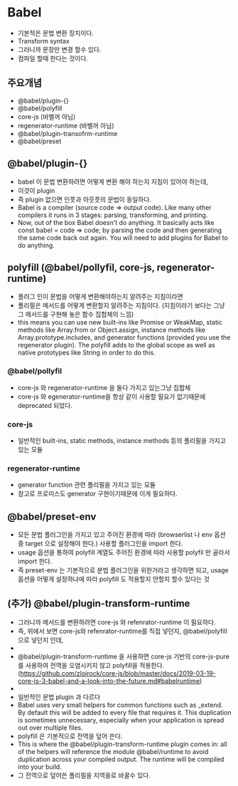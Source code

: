 # Babel

- 기본적은 문법 변환 장치이다. 
- Transform syntax
- 그러니까 문장만 변경 할수 있다. 
- 컴파일 할때 한다는 것이다. 

## 주요개념
- @babel/plugin-{}
- @babel/polyfill
- core-js (바벨꺼 아님)
- regenerator-runtime (바벨꺼 아님)
- @babel/plugin-transofrm-runtime
- @babel/preset

## @babel/plugin-{}
- babel 이 문법 변환하려면 어떻게 변환 해야 하는지 지침이 있어야 하는데, 
- 이것이 plugin 
- 즉 plugin 없으면 인풋과 아웃풋의 문법이 동일하다. 
- Babel is a compiler (source code => output code). Like many other compilers it runs in 3 stages: parsing, transforming, and printing.
-  Now, out of the box Babel doesn't do anything. It basically acts like const babel = code => code; by parsing the code and then generating the same code back out again. You will need to add plugins for Babel to do anything.
  
## polyfill (@babel/pollyfil, core-js, regenerator-runtime)
- 플러그 인이 문법을 어떻게 변환해야하는지 알려주는 지침이라면
- 폴리필은 메서드를 어떻게 변환할지 알려주는 지침이다. (지침이라기 보다는 그냥 그 메서드를 구현해 놓은 함수 집합체의 느낌)
- this means you can use new built-ins like Promise or WeakMap, static methods like Array.from or Object.assign, instance methods like Array.prototype.includes, and generator functions (provided you use the regenerator plugin). The polyfill adds to the global scope as well as native prototypes like String in order to do this.

### @babel/pollyfil
- core-js 와 regenerator-runtime 을 둘다 가지고 있는그냥 집합체
- core-js 와 egenerator-runtime을 항상 같이 사용할 필요가 없기때문에 deprecated 되었다. 

### core-js
- 일반적인 built-ins, static methods, instance methods 등의 폴리필을 가지고 있는 모듈

### regenerator-runtime
- generator function 관련 폴리필을 가지고 있는 모듈
- 참고로 프로미스도 generator 구현이기때문에 이게 필요하다. 

## @babel/preset-env
- 모든 문법 플러그인을 가지고 있고 주어진 환경에 따라 (browserlist 나 env 옵션중 target 으로 설정해야 한다.) 사용할 플러그인을 import 한다. 
- usage 옵션을 통하여 polyfill 계열도 주어진 환경에 따라 사용할 polyfil 만 골라서 import 한다. 
- 즉 preset-env 는 기본적으로 분법 플러그인을 위한거라고 생각하면 되고, usage 옵션을 어떻게 설정하냐에 따라 polyfill 도 적용할지 안할지 할수 있다는 것

## (추가)  @babel/plugin-transform-runtime
- 그러니까 메서드를 변환하려면 core-js 와 refenrator-runtime 이 필요하다. 
- 즉, 위에서 보면 core-js와 refenrator-runtime를 직접 넣던지, @babel/polyfill 으로 넣던지 인데, 
- 
-  @babel/plugin-transform-runtime 을 사용하면 core-js 기반의 core-js-pure를 사용하여 전역을 오염시키지 않고 polyfill을 적용한다.  (https://github.com/zloirock/core-js/blob/master/docs/2019-03-19-core-js-3-babel-and-a-look-into-the-future.md#babelruntime)
-  
- 일반적인 문법 plugin 과 다르다
- Babel uses very small helpers for common functions such as _extend. By default this will be added to every file that requires it. This duplication is sometimes unnecessary, especially when your application is spread out over multiple files.
- polyfill 은 기본적으로 전역을 덮어 쓴다. 
- This is where the @babel/plugin-transform-runtime plugin comes in: all of the helpers will reference the module @babel/runtime to avoid duplication across your compiled output. The runtime will be compiled into your build.
- 그 전역으로 덮어쓴 폴리필을 지역을로 바꿀수 있다. 